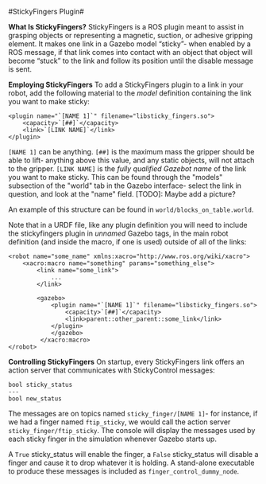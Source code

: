 #StickyFingers Plugin#

**What Is StickyFingers?**
	StickyFingers is a ROS plugin meant to assist in grasping objects or representing a magnetic, suction, or adhesive gripping element. It makes one link in a Gazebo model “sticky”- when enabled by a ROS message, if that link comes into contact with an object that object will become “stuck” to the link and follow its position until the disable message is sent.
	
**Employing StickyFingers**
To add a StickyFingers plugin to a link in your robot, add the following material to the *model* definition containing the link you want to make sticky:
~~~~
<plugin name="`[NAME 1]`" filename="libsticky_fingers.so">
	<capacity>`[##]`</capacity>
	<link>`[LINK NAME]`</link>
</plugin>
~~~~
`[NAME 1]` can be anything.
`[##]` is the maximum mass the gripper should be able to lift- anything above this value, and any static objects, will not attach to the gripper.
`[LINK NAME]` is the *fully qualified Gazebot name* of the link you want to make sticky. This can be found through the "models" subsection of the "world" tab in the Gazebo interface- select the link in question, and look at the "name" field.
[TODO]: Maybe add a picture?

An example of this structure can be found in `world/blocks_on_table.world`.

Note that in a URDF file, like any plugin definition you will need to include the stickyfingers plugin in *unnamed* Gazebo tags, in the main robot definition (and inside the macro, if one is used) outside of all of the links:
~~~~
<robot name="some_name" xmlns:xacro="http://www.ros.org/wiki/xacro">
	<xacro:macro name="something" params="something_else">
		<link name="some_link">
			... 
		</link>
		
		<gazebo>
			<plugin name="`[NAME 1]`" filename="libsticky_fingers.so">
				<capacity>`[##]`</capacity>
				<link>parent::other_parent::some_link</link>
			</plugin>
         	</gazebo>
         </xacro:macro>
</robot>
~~~~

**Controlling StickyFingers**
On startup, every StickyFingers link offers an action server that communicates with StickyControl messages:
~~~~
bool sticky_status
­­­---
bool new_status
~~~~
The messages are on topics named `sticky_finger/[NAME 1]`- for instance, if we had a finger named `ftip_sticky`, we would call the action server `sticky_finger/ftip_sticky`. The console will display the messages used by each sticky finger in the simulation whenever Gazebo starts up.

A `True` sticky_status will enable the finger, a `False` sticky_status will disable a finger and cause it to drop whatever it is holding.
A stand-alone executable to produce these messages is included as `finger_control_dummy_node`.
